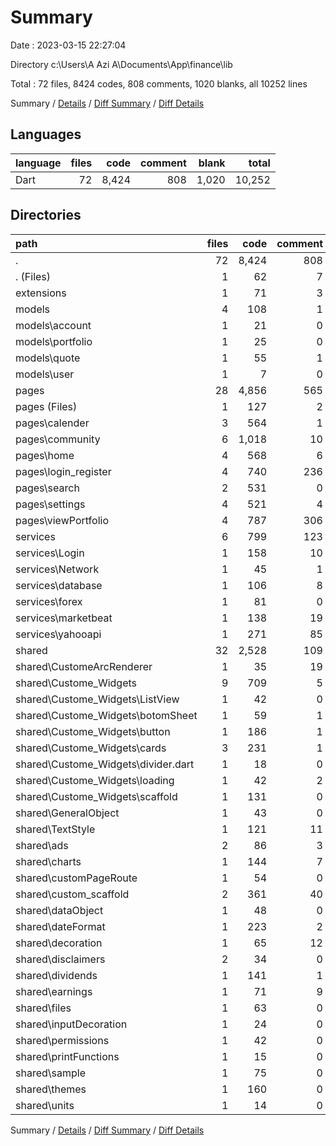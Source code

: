 # Summary

Date : 2023-03-15 22:27:04

Directory c:\\Users\\A Azi A\\Documents\\App\\finance\\lib

Total : 72 files,  8424 codes, 808 comments, 1020 blanks, all 10252 lines

Summary / [Details](details.md) / [Diff Summary](diff.md) / [Diff Details](diff-details.md)

## Languages
| language | files | code | comment | blank | total |
| :--- | ---: | ---: | ---: | ---: | ---: |
| Dart | 72 | 8,424 | 808 | 1,020 | 10,252 |

## Directories
| path | files | code | comment | blank | total |
| :--- | ---: | ---: | ---: | ---: | ---: |
| . | 72 | 8,424 | 808 | 1,020 | 10,252 |
| . (Files) | 1 | 62 | 7 | 8 | 77 |
| extensions | 1 | 71 | 3 | 14 | 88 |
| models | 4 | 108 | 1 | 31 | 140 |
| models\\account | 1 | 21 | 0 | 5 | 26 |
| models\\portfolio | 1 | 25 | 0 | 9 | 34 |
| models\\quote | 1 | 55 | 1 | 15 | 71 |
| models\\user | 1 | 7 | 0 | 2 | 9 |
| pages | 28 | 4,856 | 565 | 368 | 5,789 |
| pages (Files) | 1 | 127 | 2 | 20 | 149 |
| pages\\calender | 3 | 564 | 1 | 54 | 619 |
| pages\\community | 6 | 1,018 | 10 | 72 | 1,100 |
| pages\\home | 4 | 568 | 6 | 48 | 622 |
| pages\\login_register | 4 | 740 | 236 | 49 | 1,025 |
| pages\\search | 2 | 531 | 0 | 27 | 558 |
| pages\\settings | 4 | 521 | 4 | 40 | 565 |
| pages\\viewPortfolio | 4 | 787 | 306 | 58 | 1,151 |
| services | 6 | 799 | 123 | 255 | 1,177 |
| services\\Login | 1 | 158 | 10 | 45 | 213 |
| services\\Network | 1 | 45 | 1 | 8 | 54 |
| services\\database | 1 | 106 | 8 | 28 | 142 |
| services\\forex | 1 | 81 | 0 | 13 | 94 |
| services\\marketbeat | 1 | 138 | 19 | 44 | 201 |
| services\\yahooapi | 1 | 271 | 85 | 117 | 473 |
| shared | 32 | 2,528 | 109 | 344 | 2,981 |
| shared\\CustomeArcRenderer | 1 | 35 | 19 | 4 | 58 |
| shared\\Custome_Widgets | 9 | 709 | 5 | 76 | 790 |
| shared\\Custome_Widgets\\ListView | 1 | 42 | 0 | 9 | 51 |
| shared\\Custome_Widgets\\botomSheet | 1 | 59 | 1 | 5 | 65 |
| shared\\Custome_Widgets\\button | 1 | 186 | 1 | 20 | 207 |
| shared\\Custome_Widgets\\cards | 3 | 231 | 1 | 12 | 244 |
| shared\\Custome_Widgets\\divider.dart | 1 | 18 | 0 | 5 | 23 |
| shared\\Custome_Widgets\\loading | 1 | 42 | 2 | 10 | 54 |
| shared\\Custome_Widgets\\scaffold | 1 | 131 | 0 | 15 | 146 |
| shared\\GeneralObject | 1 | 43 | 0 | 6 | 49 |
| shared\\TextStyle | 1 | 121 | 11 | 29 | 161 |
| shared\\ads | 2 | 86 | 3 | 18 | 107 |
| shared\\charts | 1 | 144 | 7 | 8 | 159 |
| shared\\customPageRoute | 1 | 54 | 0 | 11 | 65 |
| shared\\custom_scaffold | 2 | 361 | 40 | 45 | 446 |
| shared\\dataObject | 1 | 48 | 0 | 16 | 64 |
| shared\\dateFormat | 1 | 223 | 2 | 14 | 239 |
| shared\\decoration | 1 | 65 | 12 | 13 | 90 |
| shared\\disclaimers | 2 | 34 | 0 | 6 | 40 |
| shared\\dividends | 1 | 141 | 1 | 14 | 156 |
| shared\\earnings | 1 | 71 | 9 | 11 | 91 |
| shared\\files | 1 | 63 | 0 | 15 | 78 |
| shared\\inputDecoration | 1 | 24 | 0 | 5 | 29 |
| shared\\permissions | 1 | 42 | 0 | 8 | 50 |
| shared\\printFunctions | 1 | 15 | 0 | 3 | 18 |
| shared\\sample | 1 | 75 | 0 | 12 | 87 |
| shared\\themes | 1 | 160 | 0 | 15 | 175 |
| shared\\units | 1 | 14 | 0 | 15 | 29 |

Summary / [Details](details.md) / [Diff Summary](diff.md) / [Diff Details](diff-details.md)